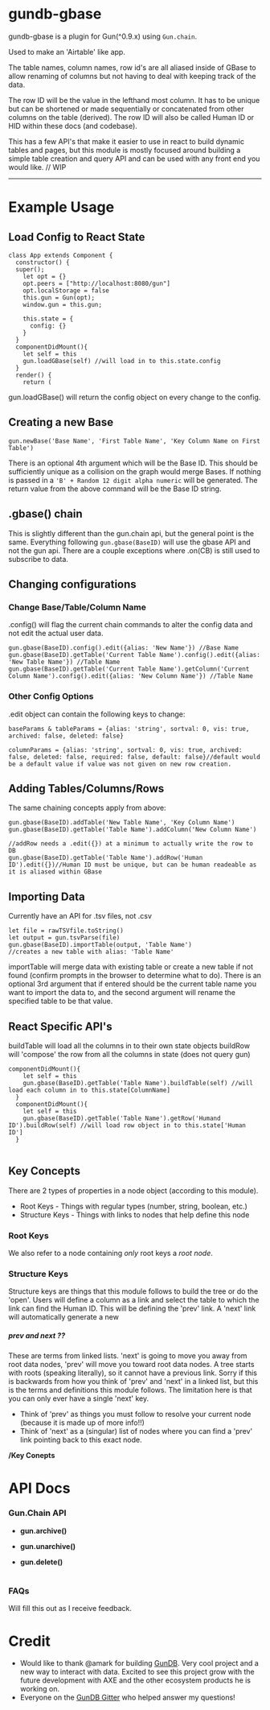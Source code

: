 # gundb-gbase
gundb-gbase is a plugin for Gun(^0.9.x) using `Gun.chain`.

Used to make an 'Airtable' like app.

The table names, column names, row id's are all aliased inside of GBase to allow renaming of columns but not having to deal with keeping track of the data.

The row ID will be the value in the lefthand most column. It has to be unique but can be shortened or made sequentially or concatenated from other columns on the table (derived). The row ID will also be called Human ID or HID within these docs (and codebase).

This has a few API's that make it easier to use in react to build dynamic tables and pages, but this module is mostly focused around building a simple table creation and query API and can be used with any front end you would like.
// WIP
____________________________________________

# Example Usage

## Load Config to React State
```
class App extends Component {
  constructor() {
  super();
    let opt = {}
    opt.peers = ["http://localhost:8080/gun"]
    opt.localStorage = false
    this.gun = Gun(opt);
    window.gun = this.gun;
    
    this.state = {
      config: {}
    }
  }
  componentDidMount(){
    let self = this
    gun.loadGBase(self) //will load in to this.state.config
  }
  render() {
    return (
  ```
  gun.loadGBase() will return the config object on every change to the config.
## Creating a new Base
```
gun.newBase('Base Name', 'First Table Name', 'Key Column Name on First Table')
```
There is an optional 4th argument which will be the Base ID. This should be sufficiently unique as a collision on the graph would merge Bases. If nothing is passed in a `'B' + Random 12 digit alpha numeric` will be generated. The return value from the above command will be the Base ID string.

## .gbase() chain
This is slightly different than the gun.chain api, but the general point is the same. Everything following `gun.gbase(BaseID)` will use the gbase API and not the gun api. There are a couple exceptions where .on(CB) is still used to subscribe to data.
## Changing configurations
### Change Base/Table/Column Name
.config() will flag the current chain commands to alter the config data and not edit the actual user data.
```
gun.gbase(BaseID).config().edit({alias: 'New Name'}) //Base Name
gun.gbase(BaseID).getTable('Current Table Name').config().edit({alias: 'New Table Name'}) //Table Name
gun.gbase(BaseID).getTable('Current Table Name').getColumn('Current Column Name').config().edit({alias: 'New Column Name'}) //Table Name
```
### Other Config Options
.edit object can contain the following keys to change:
```
baseParams & tableParams = {alias: 'string', sortval: 0, vis: true, archived: false, deleted: false}

columnParams = {alias: 'string', sortval: 0, vis: true, archived: false, deleted: false, required: false, default: false}//default would be a default value if value was not given on new row creation.
```
## Adding Tables/Columns/Rows
The same chaining concepts apply from above:
```
gun.gbase(BaseID).addTable('New Table Name', 'Key Column Name')
gun.gbase(BaseID).getTable('Table Name').addColumn('New Column Name')

//addRow needs a .edit({}) at a minimum to actually write the row to DB
gun.gbase(BaseID).getTable('Table Name').addRow('Human ID').edit({})//Human ID must be unique, but can be human readeable as it is aliased within GBase
```
## Importing Data
Currently have an API for .tsv files, not .csv
```
let file = rawTSVfile.toString()
let output = gun.tsvParse(file)
gun.gbase(BaseID).importTable(output, 'Table Name')
//creates a new table with alias: 'Table Name'
```
importTable will merge data with existing table or create a new table if not found (confirm prompts in the browser to determine what to do). There is an optional 3rd argument that if entered should be the current table name you want to import the data to, and the second argument will rename the specified table to be that value.

## React Specific API's
buildTable will load all the columns in to their own state objects
buildRow will 'compose' the row from all the columns in state (does not query gun)
```
componentDidMount(){
    let self = this
    gun.gbase(BaseID).getTable('Table Name').buildTable(self) //will load each column in to this.state[ColumnName]
  }
  componentDidMount(){
    let self = this
    gun.gbase(BaseID).getTable('Table Name').getRow('Humand ID').buildRow(self) //will load row object in to this.state['Human ID']
  }


```


## **Key Concepts**
There are 2 types of properties in a node object (according to this module).
* Root Keys - Things with regular types (number, string, boolean, etc.)
* Structure Keys - Things with links to nodes that help define this node
### Root Keys
We also refer to a node containing *only* root keys a *root node*.
### Structure Keys
Structure keys are things that this module follows to build the tree or do the 'open'. Users will define a column as a link and select the table to which the link can find the Human ID. This will be defining the 'prev' link. A 'next' link will automatically generate a new 
##### prev and next ??
These are terms from linked lists. 'next' is going to move you away from root data nodes, 'prev' will move you toward root data nodes. A tree starts with roots (speaking literally), so it cannot have a previous link. Sorry if this is backwards from how you think of 'prev' and 'next' in a linked list, but this is the terms and definitions this module follows. The limitation here is that you can only ever have a single 'next' key.
* Think of 'prev' as things you must follow to resolve your current node (because it is made up of more info!!)
* Think of 'next' as a (singular) list of nodes where you can find a 'prev' link pointing back to this exact node.

**/Key Conepts**



# API Docs
### Gun.Chain API



* **gun.archive()**
  

* **gun.unarchive()**
  
* **gun.delete()**
  

#

### FAQs
Will fill this out as I receive feedback.


# Credit
* Would like to thank @amark for building [GunDB](https://gun.eco/docs/Introduction). Very cool project and a new way to interact with data. Excited to see this project grow with the future development with AXE and the other ecosystem products he is working on.
* Everyone on the [GunDB Gitter](https://gitter.im/amark/gun) who helped answer my questions!